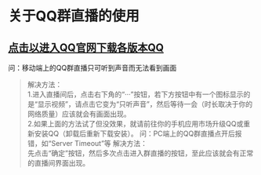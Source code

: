 # 关于QQ群直播的使用
[点击以进入QQ官网下载各版本QQ](https://im.qq.com/)
---
问：移动端上的QQ群直播只可听到声音而无法看到画面
>解决方法：  
>1.进入直播间后，点击右下角的“···”按钮，若下方按钮中有一个图标显示的是“显示视频”，请点击它变为“只听声音”，然后等待一会（时长取决于你的网络质量）应该就会有画面出现。  
>2.如果上面的方法试了但没效果，就请前往你的手机应用市场升级QQ或重新安装QQ（卸载后重新下载安装）。
问：PC端上的QQ群直播点开后报错，如“Server Timeout”等
>解决方法：  
>先点击“确定”按钮，然后多次点击进入群直播的按钮，至此应该就会有正常的直播间界面出现。
